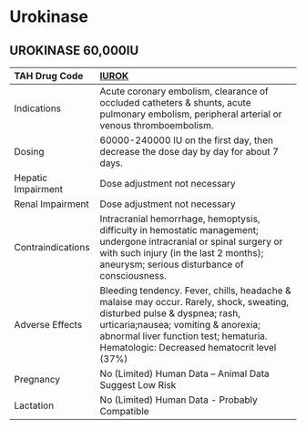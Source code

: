 # Urokinase

## UROKINASE 60,000IU

| TAH Drug Code      | [IUROK](https://www.tahsda.org.tw/drugs/hissearch.php?drug_code=IUROK)                                                                                                                                                                                  |
|:-------------------|:--------------------------------------------------------------------------------------------------------------------------------------------------------------------------------------------------------------------------------------------------------|
| Indications        | Acute coronary embolism, clearance of occluded catheters & shunts, acute pulmonary embolism, peripheral arterial or venous thromboembolism.                                                                                                             |
| Dosing             | 60000-240000 IU on the first day, then decrease the dose day by day for about 7 days.                                                                                                                                                                   |
| Hepatic Impairment | Dose adjustment not necessary                                                                                                                                                                                                                           |
| Renal Impairment   | Dose adjustment not necessary                                                                                                                                                                                                                           |
| Contraindications  | Intracranial hemorrhage, hemoptysis, difficulty in hemostatic management; undergone intracranial or spinal surgery or with such injury (in the last 2 months); aneurysm; serious disturbance of consciousness.                                          |
| Adverse Effects    | Bleeding tendency. Fever, chills, headache & malaise may occur. Rarely, shock, sweating, disturbed pulse & dyspnea; rash, urticaria;nausea; vomiting & anorexia; abnormal liver function test; hematuria. Hematologic: Decreased hematocrit level (37%) |
| Pregnancy          | No (Limited) Human Data – Animal Data Suggest Low Risk                                                                                                                                                                                                  |
| Lactation          | No (Limited) Human Data - Probably Compatible                                                                                                                                                                                                           |

